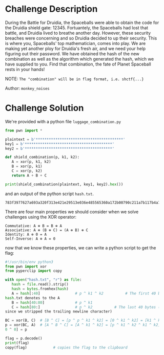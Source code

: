 # Challenge Description

During the Battle for Druidia, the Spaceballs were able to obtain the code for
the Druidia shield gate: 12345. Fortuantely, the Spaceballs had lost that
battle, and Druidia lived to breathe another day. However, these security
breaches were concerning and so Druidia decided to up their security. This is
where you, Spaceballs' top mathematician, comes into play. We are making yet
another ploy for Druidia's fresh air, and we need your help figuring out their
password. We have obtained the hash of the new combination as well as the
algorithm which generated the hash, which we have supplied to you. Find that
combination, the fate of Planet Spaceball rests in your hands!

NOTE: `The "combination" will be in flag format, i.e. shctf{...}`

Author: `monkey_noises`

# Challenge Solution  
We're provided with a python file `luggage_combination.py`  
```py  
from pwn import *

plaintext = b'****************************************'  
key1 = b'****************************************'  
key2 = b'****************************************'

def shield_combination(p, k1, k2):  
   A = xor(p, k1, k2)  
   B = xor(p, k1)  
   C = xor(p, k2)  
   return A + B + C

print(shield_combination(plaintext, key1, key2).hex())  
```  
and an output of the python script `hash.txt`.  
```  
783f3977627a693a320f313e421e29513e036e485565360a172b00790c211a7b117b4a7814510b2d4b0b01465448580a0369520824294c670c3758706407013e271b624934147f1e70187c1c72666949405c5b4550495e5e02390607217f11695a61587c6351536b741d301d6d182c48254e7f4927683d19  
```

There are four main properties we should consider when we solve challenges
using the XOR operator:  
```  
Commutative: A ⊕ B = B ⊕ A  
Associative: A ⊕ (B ⊕ C) = (A ⊕ B) ⊕ C  
Identity: A ⊕ 0 = A  
Self-Inverse: A ⊕ A = 0  
```  
now that we know these properties, we can write a python script to get the
flag:  
```py  
#!/usr/bin/env python3  
from pwn import xor  
from pyperclip import copy

with open("hash.txt", "r") as file:  
   hash = file.read().strip()  
   hash = bytes.fromhex(hash)  
   A = hash[:40]                # p ^ k1 ^ k2          # The first 40 bytes of
hash.txt denotes to the A  
   B = hash[40:80]              # p ^ k1  
   C = hash[80:]                # p ^ k2          # The last 40 bytes (not 41
since we stripped the trailing newline character)

BC = xor(B, C)  # [B ^ C] = [p ^ p ^ k1 ^ k2] = [0 ^ k1 ^ k2] = [k1 ^ k2]  
p = xor(BC, A)  # [A ^ B ^ C] = [A ^ k1 ^ k2] = [p ^ k1 ^ k2 ^ k1 ^ k2] = [p ^
0 ^ 0] = p

flag = p.decode()  
print(flag)  
copy(flag)            # copies the flag to the clipboard

```